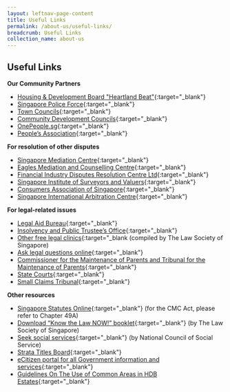 ```yaml
---
layout: leftnav-page-content
title: Useful Links
permalink: /about-us/useful-links/
breadcrumb: Useful Links
collection_name: about-us
---
```


Useful Links
---

**Our Community Partners**

* [Housing & Development Board "Heartland Beat"](https://www.hdb.gov.sg/cs/infoweb/heartlandbeat){:target="_blank"} 
* [Singapore Police Force](https://www.police.gov.sg/){:target="_blank"} 
* [Town Councils](https://www.mnd.gov.sg/our-work/regulating-town-councils/what-we-do#towncouncil){:target="_blank"}
* [Community Development Councils](https://www.gov.sg/sgdi/ministries?t_category=COM_DEV_CENTRES){:target="_blank"} 
* [OnePeople.sg](http://www.onepeople.sg/){:target="_blank"}
* [People’s Association](https://www.pa.gov.sg/){:target="_blank"}

**For resolution of other disputes**

* [Singapore Mediation Centre](http://www.mediation.com.sg/){:target="_blank"}
* [Eagles Mediation and Counselling Centre](http://emcc.org.sg/){:target="_blank"}
* [Financial Industry Disputes Resolution Centre Ltd](http://fidrec.com.sg/){:target="_blank"}
* [Singapore Institute of Surveyors and Valuers](http://www.sisv.org.sg/){:target="_blank"}
* [Consumers Association of Singapore](https://www.case.org.sg/){:target="_blank"}
* [Singapore International Arbitration Centre](http://www.siac.org.sg/){:target="_blank"}
 
**For legal-related issues**

* [Legal Aid Bureau](https://www.mlaw.gov.sg/content/lab/en.html){:target="_blank"}
* [Insolvency and Public Trustee’s Office](https://www.mlaw.gov.sg/content/minlaw/en/site-help/ipto-temp.html){:target="_blank"}
* [Other free legal clinics](http://www.lawsocprobono.org/Documents/Legal%20Clinics%20List%20Updated%20200117.pdf){:target="_blank (compiled by The Law Society of Singapore)
* [Ask legal questions online](http://www.legalhelp.com.sg/){:target="_blank"}
* [Commissioner for the Maintenance of Parents and Tribunal for the Maintenance of Parents](){:target="_blank"}
* [State Courts](https://www.statecourts.gov.sg/cws/Pages/default.aspx){:target="_blank"}
* [Small Claims Tribunal](https://www.statecourts.gov.sg/cws/SmallClaims/Pages/GeneralInformation.aspx){:target="_blank"}

**Other resources**

* [Singapore Statutes Online](https://sso.agc.gov.sg/Act/CMCA1997){:target="_blank"} (for the CMC Act, please refer to Chapter 49A)
* [Download “Know the Law NOW!” booklet](http://www.lawsocprobono.org/Pages/know-the-law-booklet.aspx){:target="_blank"} (by The Law Society of Singapore)
* [Seek social services](https://www.ncss.gov.sg/GatewayPages/Social-Services){:target="_blank"} (by National Council of Social Service)
* [Strata Titles Board](https://sso.agc.gov.sg/Act/LTSA1967){:target="_blank"}
* [eCitizen portal for all Government information and services](http://citizenconnectcentre.sg/){:target="_blank"}
* [Guidelines On The Use of Common Areas in HDB Estates](https://www.scdf.gov.sg/home/community-volunteers/community-preparedness/fire-safety-guidelines-for-hdb-estates){:target="_blank"}
